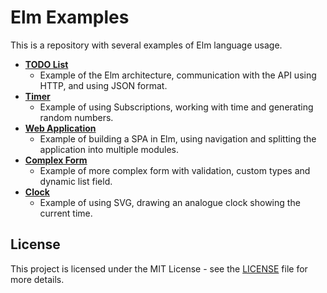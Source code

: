 # Elm Examples

This is a repository with several examples of Elm language usage.


- **[TODO List](todo)**
    - Example of the Elm architecture, communication with the API using HTTP, and using JSON format.
- **[Timer](timer)**
  - Example of using Subscriptions, working with time and generating random numbers.
- **[Web Application](webapp)**
  -  Example of building a SPA in Elm, using navigation and splitting the application into multiple modules.
- **[Complex Form](form)**
  - Example of more complex form with validation, custom types and dynamic list field.
- **[Clock](clock)**
  - Example of using SVG, drawing an analogue clock showing the current time.

## License

This project is licensed under the MIT License - see the [LICENSE](LICENSE) file for more details.
